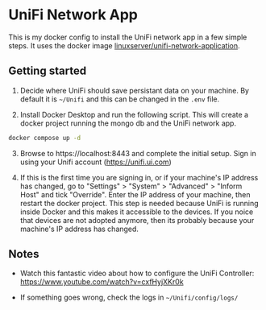 # UniFi Network App

This is my docker config to install the UniFi network app in a few simple steps. It uses the docker image [linuxserver/unifi-network-application](https://github.com/linuxserver/docker-unifi-network-application).

## Getting started

1) Decide where UniFi should save persistant data on your machine. By default it is `~/Unifi` and this can be changed in the `.env` file.

2) Install Docker Desktop and run the following script. This will create a docker project running the mongo db and the UniFi network app.

```sh
docker compose up -d
```

3) Browse to https://localhost:8443 and complete the initial setup. Sign in using your Unifi account (https://unifi.ui.com)

4) If this is the first time you are signing in, or if your machine's IP address has changed, go to "Settings" > "System" > "Advanced" > "Inform Host" and tick "Override". Enter the IP address of your machine, then restart the docker project. This step is needed because UniFi is running inside Docker and this makes it accessible to the devices. If you noice that devices are not adopted anymore, then its probably because your machine's IP address has changed.

## Notes

- Watch this fantastic video about how to configure the UniFi Controller: https://www.youtube.com/watch?v=cxfHyjXKr0k

- If something goes wrong, check the logs in `~/Unifi/config/logs/`
